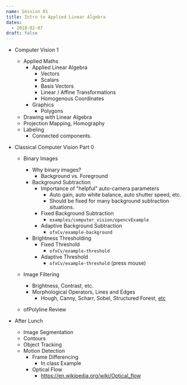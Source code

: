 ```yaml
---
name: Session 01
title: Intro to Applied Linear Algebra
dates:
  - 2018-02-07
draft: false
---
```



-   Computer Vision 1
    -   Applied Maths
        -   Applied Linear Algebra
            -   Vectors
            -   Scalars
            -   Basis Vectors
            -   Linear / Affine Transformations
            -   Homogenous Coordinates
        -   Graphics
            -   Polygons
    -   Drawing with Linear Algebra
    -   Projection Mapping, Homography
    -   Labeling
        -   Connected components.





- Classical Computer Vision Part 0
  - Binary Images
    - Why binary images?
      - Background vs. Foreground
    - Background Subtraction
      - Importance of "helpful" auto-camera parameters
        - Auto gain, auto white balance, auto shutter speed, etc.
        - Should be fixed for many background subtraction situations.
      - Fixed Background Subtraction
        - `examples/computer_vision/opencvExample`
      - Adaptive Background Subtraction
        - `ofxCv/example-background`
    - Brightness Thresholding
      - Fixed Threshold
        - `ofxCv/example-threshold`
      - Adaptive Threshold
        - `ofxCv/example-threshold` (press mouse)
  - Image Filtering
    - Brightness, Contrast, etc.
    - Morphological Operators, Lines and Edges
      - Hough, Canny, Scharr, Sobel, Structured Forest, [etc](http://docs.opencv.org/3.1.0/d0/da5/tutorial_ximgproc_prediction.html)

  - ofPolyline Review

- After Lunch
  - Image Segmentation
  - Contours
  - Object Tracking
  - Motion Detection
    - Frame Differencing
      - In class Example
    - Optical Flow
      - https://en.wikipedia.org/wiki/Optical_flow
